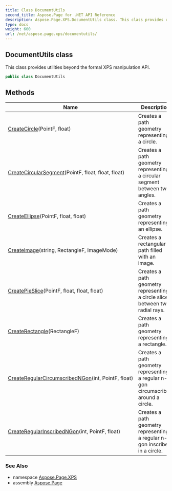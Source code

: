 ```yaml
---
title: Class DocumentUtils
second_title: Aspose.Page for .NET API Reference
description: Aspose.Page.XPS.DocumentUtils class. This class provides utilities beyond the formal XPS manipulation API
type: docs
weight: 600
url: /net/aspose.page.xps/documentutils/
---
```

## DocumentUtils class

This class provides utilities beyond the formal XPS manipulation API.

```csharp
public class DocumentUtils
```

## Methods

| Name | Description |
| --- | --- |
| [CreateCircle](../../aspose.page.xps/documentutils/createcircle/)(PointF, float) | Creates a path geometry representing a circle. |
| [CreateCircularSegment](../../aspose.page.xps/documentutils/createcircularsegment/)(PointF, float, float, float) | Creates a path geometry representing a circular segment between two angles. |
| [CreateEllipse](../../aspose.page.xps/documentutils/createellipse/)(PointF, float, float) | Creates a path geometry representing an ellipse. |
| [CreateImage](../../aspose.page.xps/documentutils/createimage/)(string, RectangleF, ImageMode) | Creates a rectangular path filled with an image. |
| [CreatePieSlice](../../aspose.page.xps/documentutils/createpieslice/)(PointF, float, float, float) | Creates a path geometry representing a circle slice between two radial rays. |
| [CreateRectangle](../../aspose.page.xps/documentutils/createrectangle/)(RectangleF) | Creates a path geometry representing a rectangle. |
| [CreateRegularCircumscribedNGon](../../aspose.page.xps/documentutils/createregularcircumscribedngon/)(int, PointF, float) | Creates a path geometry representing a regular n-gon circumscribed around a circle. |
| [CreateRegularInscribedNGon](../../aspose.page.xps/documentutils/createregularinscribedngon/)(int, PointF, float) | Creates a path geometry representing a regular n-gon inscribed in a circle. |

### See Also

* namespace [Aspose.Page.XPS](../../aspose.page.xps/)
* assembly [Aspose.Page](../../)


